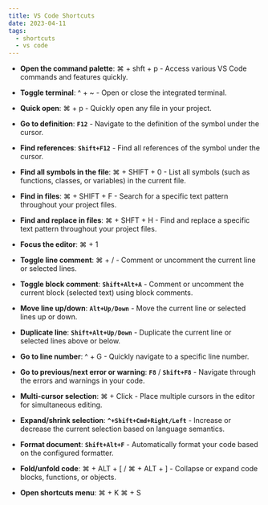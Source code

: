 ```yaml
---
title: VS Code Shortcuts
date: 2023-04-11
tags:
  - shortcuts
  - vs code
---
```


- **Open the command palette**: ⌘ + shft + p - Access various VS Code commands and features quickly.

- **Toggle terminal**: ^ + ~ - Open or close the integrated terminal.

- **Quick open**: ⌘ + p - Quickly open any file in your project.

- **Go to definition**: **`F12`** - Navigate to the definition of the symbol under the cursor.

- **Find references**: **`Shift+F12`** - Find all references of the symbol under the cursor.

- **Find all symbols in the file**: ⌘ + SHIFT + 0 - List all symbols (such as functions, classes, or variables) in the current file.

- **Find in files**: ⌘ + SHIFT + F - Search for a specific text pattern throughout your project files.

- **Find and replace in files**: ⌘ + SHFT + H - Find and replace a specific text pattern throughout your project files.

- **Focus the editor**: ⌘ + 1

- **Toggle line comment**: ⌘ + /  - Comment or uncomment the current line or selected lines.

- **Toggle block comment**: **`Shift+Alt+A`** - Comment or uncomment the current block (selected text) using block comments.

- **Move line up/down**: **`Alt+Up/Down`** - Move the current line or selected lines up or down.

- **Duplicate line**: **`Shift+Alt+Up/Down`** - Duplicate the current line or selected lines above or below.

- **Go to line number**: ^ + G - Quickly navigate to a specific line number.

- **Go to previous/next error or warning**: **`F8`** / **`Shift+F8`** - Navigate through the errors and warnings in your code.

- **Multi-cursor selection**: ⌘ + Click  - Place multiple cursors in the editor for simultaneous editing.

- **Expand/shrink selection**:  **`^+Shift+Cmd+Right/Left`** - Increase or decrease the current selection based on language semantics.

- **Format document**: **`Shift+Alt+F`** - Automatically format your code based on the configured formatter.

- **Fold/unfold code**: ⌘ + ALT + [  / ⌘ + ALT + ] - Collapse or expand code blocks, functions, or objects.

- **Open shortcuts menu**: ⌘ + K ⌘ + S

